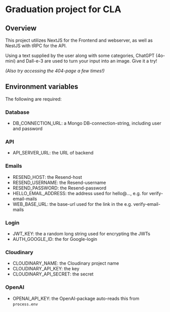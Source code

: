 # Graduation project for CLA

## Overview

This project utilizes NextJS for the Frontend and webserver, as well as NestJS with tRPC for the API.

Using a text supplied by the user along with some categories, ChatGPT (4o-mini) and Dall-e-3 are used to turn your input into an image.
Give it a try!

_(Also try accessing the 404-page a few times!)_

## Environment variables

The following are required:

### Database
- DB_CONNECTION_URL: a Mongo DB-connection-string, including user and password

### API
- API_SERVER_URL: the URL of backend

### Emails
- RESEND_HOST: the Resend-host
- RESEND_USERNAME: the Resend-username
- RESEND_PASSWORD: the Resend-password
- HELLO_EMAIL_ADDRESS: the address used for hello@..., e.g. for verify-email-mails
- WEB_BASE_URL: the base-url used for the link in the e.g. verify-email-mails

### Login
- JWT_KEY: the a random long string used for encrypting the JWTs
- AUTH_GOOGLE_ID: the for Google-login

### Cloudinary
- CLOUDINARY_NAME: the Cloudinary project name
- CLOUDINARY_API_KEY: the key
- CLOUDINARY_API_SECRET: the secret

### OpenAI
- OPENAI_API_KEY: the OpenAI-package auto-reads this from `process.env`

